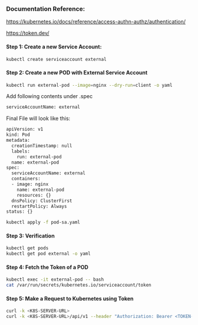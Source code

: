 ### Documentation Reference:

https://kubernetes.io/docs/reference/access-authn-authz/authentication/

https://token.dev/


#### Step 1: Create a new Service Account:
```sh
kubectl create serviceaccount external
```

#### Step 2: Create a new POD with External Service Account
```sh
kubectl run external-pod --image=nginx --dry-run=client -o yaml
```
Add following contents under .spec
```sh
serviceAccountName: external
```
Final File will look like this:

```sh
apiVersion: v1
kind: Pod
metadata:
  creationTimestamp: null
  labels:
    run: external-pod
  name: external-pod
spec:
  serviceAccountName: external
  containers:
  - image: nginx
    name: external-pod
    resources: {}
  dnsPolicy: ClusterFirst
  restartPolicy: Always
status: {}
```
```sh
kubectl apply -f pod-sa.yaml
```
#### Step 3: Verification
```sh
kubectl get pods
kubectl get pod external -o yaml
```
#### Step 4: Fetch the Token of a POD

```sh
kubectl exec -it external-pod -- bash
cat /var/run/secrets/kubernetes.io/serviceaccount/token
```

#### Step 5: Make a Request to Kubernetes using Token
```sh
curl -k <K8S-SERVER-URL>
curl -k <K8S-SERVER-URL>/api/v1 --header "Authorization: Bearer <TOKEN-HERE>"
```
